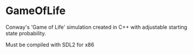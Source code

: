 # GameOfLife
Conway's 'Game of Life' simulation created in C++ with adjustable starting state probability.

Must be compiled with SDL2 for x86
